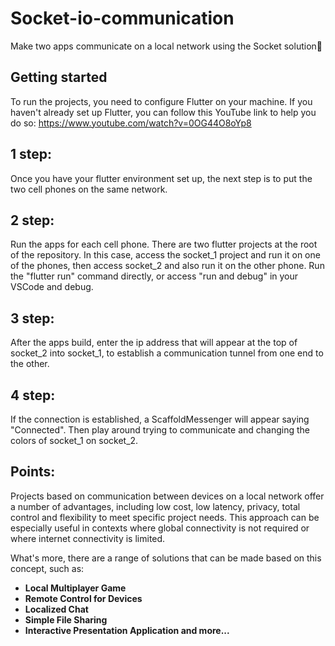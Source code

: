 # Socket-io-communication
Make two apps communicate on a local network using the Socket solution📲

## Getting started
To run the projects, you need to configure Flutter on your machine. If you haven't already set up Flutter, you can follow this YouTube link to help you do so: https://www.youtube.com/watch?v=0OG44O8oYp8
## 1 step:
Once you have your flutter environment set up, the next step is to put the two cell phones on the same network.
## 2 step:
Run the apps for each cell phone. There are two flutter projects at the root of the repository. In this case, access the socket_1 project and run it on one of the phones, then access socket_2 and also run it on the other phone. Run the "flutter run" command directly, or access "run and debug" in your VSCode and debug.
## 3 step:
After the apps build, enter the ip address that will appear at the top of socket_2 into socket_1, to establish a communication tunnel from one end to the other.
## 4 step:
If the connection is established, a ScaffoldMessenger will appear saying "Connected". Then play around trying to communicate and changing the colors of socket_1 on socket_2.

## Points:
Projects based on communication between devices on a local network offer a number of advantages, including low cost, low latency, privacy, total control and flexibility to meet specific project needs. This approach can be especially useful in contexts where global connectivity is not required or where internet connectivity is limited.

What's more, there are a range of solutions that can be made based on this concept, such as: 

- __Local Multiplayer Game__
- __Remote Control for Devices__
- __Localized Chat__
- __Simple File Sharing__
- __Interactive Presentation Application and more...__
